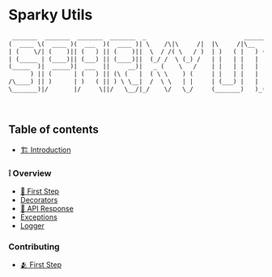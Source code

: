 # Sparky Utils

```txt
 _______  _______  _______  _______  _                           __________________ _        _______ 
(  ____ \(  ____ )(  ___  )(  ____ )| \    /\|\     /|  |\     /|\__   __/\__   __/( \      (  ____ \
| (    \/| (    )|| (   ) || (    )||  \  / /( \   / )  | )   ( |   ) (      ) (   | (      | (    \/
| (_____ | (____)|| (___) || (____)||  (_/ /  \ (_) /   | |   | |   | |      | |   | |      | (_____ 
(_____  )|  _____)|  ___  ||     __)|   _ (    \   /    | |   | |   | |      | |   | |      (_____  )
      ) || (      | (   ) || (\ (   |  ( \ \    ) (     | |   | |   | |      | |   | |            ) |
/\____) || )      | )   ( || ) \ \__|  /  \ \   | |     | (___) |   | |   ___) (___| (____/\/\____) |
\_______)|/       |/     \||/   \__/|_/    \/   \_/     (_______)   )_(   \_______/(_______/\_______)
                                                                                                                                                                                                                 
                                                                                  Sparky Inc.
```

## Table of contents

* [🏗️ Introduction](intro.md)

### ❕ Overview

* [🏁 First Step](overview/first-step.md)
* [Decorators](overview/decorators.md)
* [🔬 API Response](overview/api-response.md)
* [Exceptions](overview/exceptions.md)
* [Logger](overview/logger.md)

### Contributing

* [🫂 First Step](contributing/first-step.md)
